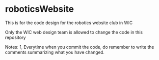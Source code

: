 # roboticsWebsite
This is for the code design for the robotics website club in WIC

Only the WIC web design team is allowed to change the code in this repository

Notes:
1, Everytime when you commit the code, do remember to write the comments summarizing what you have changed.
